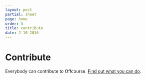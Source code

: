 ```yaml
---
layout: post
partial: sheet
page: home
order: 5
title: contribute
date: 2-10-2016
---
```

# Contribute

Everybody can contribute to Offcourse. [Find out what you can do](https://offcourse.io/contribute).
